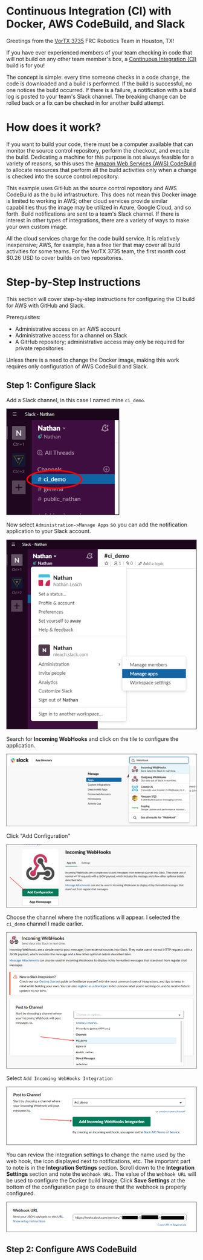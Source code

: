 # Continuous Integration (CI) with Docker, AWS CodeBuild, and Slack
Greetings from the [VorTX 3735](http://www.vortx3735.org/ "VorTX 3735") FRC Robotics Team in Houston, TX!

If you have ever experienced members of your team checking in code that will not build on any other team member's box, a [Continuous Integration (CI)](https://en.wikipedia.org/wiki/Continuous_integration) build is for you!

The concept is simple: every time someone checks in a code change, the code is downloaded and a build is performed.  If the build is successful,
no one notices the build occurred.  If there is a failure, a notification with a build log is posted to your team's Slack channel.  The breaking change can
be rolled back or a fix can be checked in for another build attempt.

# How does it work?

If you want to build your code, there must be a computer available that can monitor the source control repository, perform the checkout, and execute the build.  Dedicating a machine for this purpose is not always feasible for a variety of reasons, so this uses the [Amazon Web Services (AWS) CodeBuild](https://aws.amazon.com/codebuild/) to allocate resources that perform all the build activities only when a change is checked into the source control repository.

This example uses GitHub as the source control repository and AWS CodeBuild as the build infrastructure.  This does not mean this Docker image is limited to working in AWS; other cloud services provide similar capabilities thus the image may be utilized in Azure, Google Cloud, and so forth.  Build notifications are sent to a team's Slack channel.  If there is interest in other types of integrations, there are a variety of ways to make your own custom image.

All the cloud services charge for the code build service.  It is relatively inexpensive; AWS, for example, has a free tier that may cover all build activities for some teams.  For the VorTX 3735 team, the first month cost $0.26 USD to cover builds on two repositories.

# Step-by-Step Instructions

This section will cover step-by-step instructions for configuring the CI build for AWS with GitHub and Slack. 

Prerequisites:

- Administrative access on an AWS account
- Administrative access for a channel on Slack
- A GitHub repository; administrative access may only be required for private repositories

Unless there is a need to change the Docker image, making this work requires only configuration of AWS CodeBuild and Slack.

## Step 1: Configure Slack

Add a Slack channel, in this case I named mine `ci_demo`.


![Slack Channel](images/SlackChannel.png "Slack Channel")


Now select `Administration->Manage Apps` so you can add the notification application to your Slack account.

![Slack Manage Apps](images/SlackManageApps.png "Slack Manage Apps")

Search for **Incoming WebHooks** and click on the tile to configure the application.

![Slack Incoming WebHooks](images/SlackWebHook.png "Slack Incoming WebHooks")

Click "Add Configuration"

![Slack WebHook Config](images/SlackWebHookConfig.png "Slack WebHook Config")

Choose the channel where the notifications will appear.  I selected the `ci_demo` channel I made earlier.

![Slack Channel](images/SlackChooseChannel.png "Slack Channel")

Select `Add Incoming WebHooks Integration`

![Slack Add Configuration](images/SlackAddConfiguration.png "Slack Add Configuration")

You can review the integration settings to change the name used by the web hook, the icon displayed next to notifications, etc.  The important part to note is in the **Integration Settings** section.  Scroll down to the **Integration Settings** section and note the `Webhook URL`.  The value of the `Webhook URL` will be used to configure the Docker build image. Click **Save Settings** at the bottom of the configuration page to ensure that the webhook is properly configured.

![Slack URL](images/SlackWebhookURL.png "Slack URL")

## Step 2: Configure AWS CodeBuild
